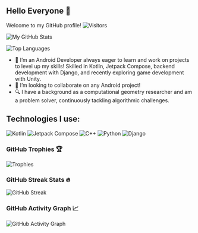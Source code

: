 ## Hello Everyone 👋

Welcome to my GitHub profile! ![Visitors](https://komarev.com/ghpvc/?username=smh997&color=blue)

![My GitHub Stats](https://github-readme-stats.vercel.app/api?username=smh997&show_icons=true&theme=merko&hide_border=true)

![Top Languages](https://github-readme-stats.vercel.app/api/top-langs/?username=smh997&layout=compact&theme=merko&hide_border=true)

- 🌱 I’m an Android Developer always eager to learn and work on projects to level up my skills! Skilled in Kotlin, Jetpack Compose, backend development with Django, and recently exploring game development with Unity.
- 👯 I’m looking to collaborate on any Android project!
- 🔍 I have a background as a computational geometry researcher and am a problem solver, continuously tackling algorithmic challenges.

 
## Technologies I use:
![Kotlin](https://img.shields.io/badge/Kotlin-1.5.31-purple?logo=kotlin&logoColor=white)
![Jetpack Compose](https://img.shields.io/badge/Jetpack%20Compose-Android-green?logo=android&logoColor=white)
![C++](https://img.shields.io/badge/C%2B%2B-14/17-cornflowerblue?logo=c%2B%2B&logoColor=white)
![Python](https://img.shields.io/badge/Python-3.8-blue?logo=python&logoColor=white)
![Django](https://img.shields.io/badge/Django-3.2-darkgreen?logo=django&logoColor=white)



### GitHub Trophies 🏆
![Trophies](https://github-profile-trophy.vercel.app/?username=smh997&theme=gruvbox&title=-Reviews)


### GitHub Streak Stats 🔥
![GitHub Streak](https://streak-stats.demolab.com/?user=smh997&theme=highcontrast&date_format=M%20j%5B%2C%20Y%5D&hide_border=true)


### GitHub Activity Graph 📈
![GitHub Activity Graph](https://github-readme-activity-graph.vercel.app/graph?username=smh997&bg_color=000000&color=00ff00&line=00ff00&point=ffffff&area=true&hide_border=true)

<!--
## Other stats:
![GitHub Followers](https://img.shields.io/github/followers/smh997?label=Followers&style=social)
![GitHub Stars](https://img.shields.io/github/stars/smh997?label=Stars&style=social)
![GitHub issues](https://img.shields.io/github/issues/smh997/yourrepo?color=green)

-->


<!--
**smh997/smh997** is a ✨ _special_ ✨ repository because its `README.md` (this file) appears on your GitHub profile.

Here are some ideas to get you started:

- 🔭 I’m currently working on ..
- 🌱 I’m currently learning ...
- 👯 I’m looking to collaborate on ...
- 🤔 I’m looking for help with ...
- 💬 Ask me about ...
- 📫 How to reach me: ...
- 😄 Pronouns: ...
- ⚡ Fun fact: ...
-->
